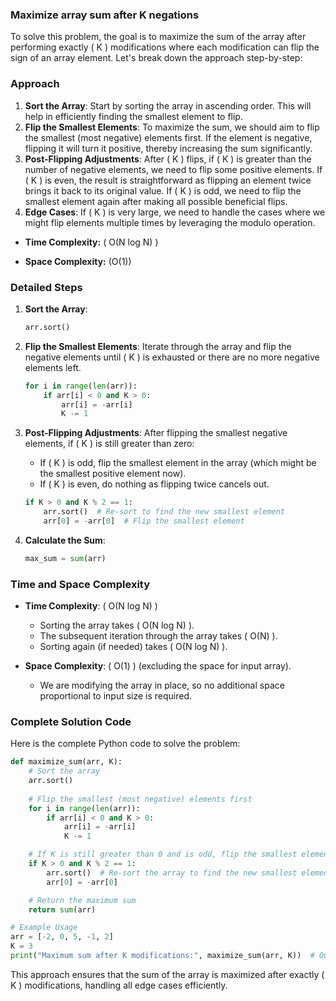 ### Maximize array sum after K negations

To solve this problem, the goal is to maximize the sum of the array after performing exactly \( K \) modifications where each modification can flip the sign of an array element. Let's break down the approach step-by-step:

### Approach

1. **Sort the Array**: Start by sorting the array in ascending order. This will help in efficiently finding the smallest element to flip.
2. **Flip the Smallest Elements**: To maximize the sum, we should aim to flip the smallest (most negative) elements first. If the element is negative, flipping it will turn it positive, thereby increasing the sum significantly.
3. **Post-Flipping Adjustments**: After \( K \) flips, if \( K \) is greater than the number of negative elements, we need to flip some positive elements. If \( K \) is even, the result is straightforward as flipping an element twice brings it back to its original value. If \( K \) is odd, we need to flip the smallest element again after making all possible beneficial flips.
4. **Edge Cases**: If \( K \) is very large, we need to handle the cases where we might flip elements multiple times by leveraging the modulo operation.

- **Time Complexity:** \( O(N log N) \)

- **Space Complexity:** \(O(1)\)

### Detailed Steps

1. **Sort the Array**:
    ```python
    arr.sort()
    ```

2. **Flip the Smallest Elements**:
    Iterate through the array and flip the negative elements until \( K \) is exhausted or there are no more negative elements left.
    ```python
    for i in range(len(arr)):
        if arr[i] < 0 and K > 0:
            arr[i] = -arr[i]
            K -= 1
    ```

3. **Post-Flipping Adjustments**:
    After flipping the smallest negative elements, if \( K \) is still greater than zero:
    - If \( K \) is odd, flip the smallest element in the array (which might be the smallest positive element now).
    - If \( K \) is even, do nothing as flipping twice cancels out.

    ```python
    if K > 0 and K % 2 == 1:
        arr.sort()  # Re-sort to find the new smallest element
        arr[0] = -arr[0]  # Flip the smallest element
    ```

4. **Calculate the Sum**:
    ```python
    max_sum = sum(arr)
    ```

### Time and Space Complexity

- **Time Complexity**: \( O(N log N) \)
    - Sorting the array takes \( O(N log N) \).
    - The subsequent iteration through the array takes \( O(N) \).
    - Sorting again (if needed) takes \( O(N log N) \).

- **Space Complexity**: \( O(1) \) (excluding the space for input array).
    - We are modifying the array in place, so no additional space proportional to input size is required.

### Complete Solution Code

Here is the complete Python code to solve the problem:

```python
def maximize_sum(arr, K):
    # Sort the array
    arr.sort()
    
    # Flip the smallest (most negative) elements first
    for i in range(len(arr)):
        if arr[i] < 0 and K > 0:
            arr[i] = -arr[i]
            K -= 1

    # If K is still greater than 0 and is odd, flip the smallest element again
    if K > 0 and K % 2 == 1:
        arr.sort()  # Re-sort the array to find the new smallest element
        arr[0] = -arr[0]

    # Return the maximum sum
    return sum(arr)

# Example Usage
arr = [-2, 0, 5, -1, 2]
K = 3
print("Maximum sum after K modifications:", maximize_sum(arr, K))  # Output should be 10
```

This approach ensures that the sum of the array is maximized after exactly \( K \) modifications, handling all edge cases efficiently.